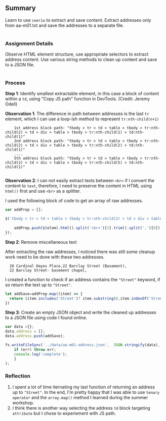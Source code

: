 ## Summary

Learn to use `ceerio` to extract and save content. Extract addresses only from aa-m01.txt and save the addresses to a separate file. 
<br>
<br>
### Assignment Details

Observe HTML element structure, use appropriate selectors to extract address content. Use various string methods to clean up content and save to a JSON file. 
<br>
<br>
### Process

**Step 1**: Identify smallest extractable element, in this case a block of content within a `td`, using "Copy JS path" function in DevTools. (Credit: Jeremy Odell)
<br>

**Observation 1**: The difference in path between addresses is the last `tr` element, which I can use a loop-ish method to represent `tr:nth-child(n+1)`

```
    1st address block path: "tbody > tr > td > table > tbody > tr:nth-child(2) > td > div > table > tbody > tr:nth-child(1) > td:nth-child(1)"
    2nd address block path: "tbody > tr > td > table > tbody > tr:nth-child(2) > td > div > table > tbody > tr:nth-child(2) > td:nth-child(1)"
    ....
    5th address block path: "tbody > tr > td > table > tbody > tr:nth-child(2) > td > div > table > tbody > tr:nth-child(5) > td:nth-child(1)"
    
```
**Observation 2**: I can not easily extract texts between `<br>` if I convert the content to `text`, therefore, I need to preserve the content in HTML using `html()` first and use `<br>` as a splitter.

I used the following block of code to get an array of raw addresses.


```javascript
var addPrep = []; 

$('tbody > tr > td > table > tbody > tr:nth-child(2) > td > div > table > tbody > tr:nth-child(n+1) > td:nth-child(1)').each(function(i, elem) {
    
    addPrep.push($(elem).html().split('<br>')[2].trim().split(',')[0])
});

```

**Step 2**: Remove miscellaneous text

After extracting the raw addresses, I noticed there was still some cleanup work need to be done with these two addresses. 



      20 Cardinal Hayes Place,22 Barclay Street (Basement),
      22 Barclay Street- basement chapel,


I created a function to check if an address contains the `"Street"` keyword, if so return the text up to `"Street"`.


```javascript
let addSave=addPrep.map((item) => {
  return (item.includes('Street')? item.substring(0,item.indexOf('Street')+6) : item);
})

```

**Step 3**:  Create an empty JSON object and write the cleaned up addresses to a JSON file using code I found online.

```javascript
var data ={};
data.address = [];
data.address.push(addSave);

fs.writeFileSync('../data/aa-m01-address.json',  JSON.stringify(data), function(err) {
    if (err) throw err;
    console.log('complete');
    }
);

```

### Reflection

1. I spent a lot of time iternating my last function of returning an address up to `"Street"`. In the end, I'm pretty happy that I was able to use `tenary operator` and the `array.map()` method I learned during the summer workshop. 
2. I think there is another way selecting the address `td` block targeting `attribute` but I chose to experiement with JS path.
